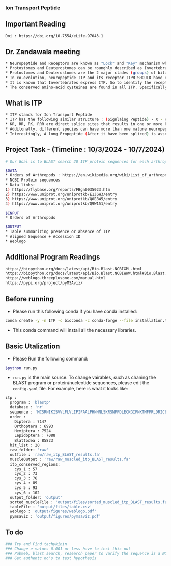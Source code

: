### Ion Transport Peptide

## Important Reading
```bash
Doi : https://doi.org/10.7554/eLife.97043.1
```

## Dr. Zandawala meeting
```bash
* Neuropeptide and Receptors are known as "Lock" and "Key" mechanism where a specific Key can only unlock a specific Lock. Therefore in terms of Neuropeptide and Receptors, a specific Neuropeptide can only modulate the activity of a Receptor that is specific for that Neuropeptide
* Protostomes and Deuterostomes can be rounghly described as Invertebrates vs Vertebrates. Take for example : Flies are invertebrates, because they lack a spinal column, and Humans are vertebrates, because we have a spinal column
* Protostomes and Deuterostomes are the 2 major clades (groups) of bilaterians: bilaterally symmetrical animals
* In co-evolution, neuropeptide ITP and its receptor ITPR SHOULD have evolved together due to their interdependence, where changes in one likely drive adaptations in the other
* It is known that Invertebrates express ITP. So to identify the receptor for ITP, we will find receptors that are only found in invertebrates. ITPR gene has not been identified. Therefore finding ITPR sequence is important
* The conserved amino-acid cysteines are found in all ITP. Specifically, there are 6 cysteine residues
```
## What is ITP
```bash
* ITP stands for Ion Transport Peptide
* ITP has the following similar structure : (Signlaing Peptide) - X - KR(Propeptide 1)KR - RR(Propeptide 2)RR - X, where X represents any amino acid sequence 
* KR, RR, RK, RRR are direct splice sites that results in one or more Propeptide isoform. Each precursor can give rise to one or more mature neuropeptides
* Additonally, different species can have more than one mature neuropeptides
* Interestingly, A long Propeptide (After it have been spliced) is associated as a Hormone
``` 

## Project Task - (Timeline : 10/3/2024 - 10/7/2024)
```bash
# Our Goal is to BLAST search 20 ITP protein sequences for each arthropod order. We will use Multiple Sequence Alignment to access their evolutionary relationship, common patterns, and conservation

$DATA
* Orders of Arthropods : https://en.wikipedia.org/wiki/List_of_arthropod_orders
* NCBI Protein sequences
* Data links:
1) https://flybase.org/reports/FBgn0035023.htm
2) https://www.uniprot.org/uniprotkb/E1JGW3/entry
3) https://www.uniprot.org/uniprotkb/Q0E8W5/entry
4) https://www.uniprot.org/uniprotkb/Q9W151/entry

$INPUT
* Orders of Arthropods

$OUTPUT
* Table summarizing presence or absence of ITP
* Aligned Sequence + Accession ID
* Weblogo 
```

## Additional Program Readings
```bash
https://biopython.org/docs/latest/api/Bio.Blast.NCBIXML.html
https://biopython.org/docs/latest/api/Bio.Blast.NCBIWWW.html#Bio.Blast.NCBIWWW.qblast
https://weblogo.threeplusone.com/manual.html
https://pypi.org/project/pyMSAviz/
```
## Before running
* Please run this following conda if you have conda installed:
```bash
conda create -y -n ITP -c bioconda -c conda-forge --file installation.txt && conda activate ITP
```
* This conda command will install all the necessary libraries. 

## Basic Utalization
* Please Run the following command:
```bash
$python run.py
```
* `run.py` is the main source. To change vairables, such as chaning the BLAST program or protein/nucleotide sequences, please edit the `config.yaml` file. For example, here is what it looks like:
```bash
itp :
  program : 'blastp'
  database : 'nr'
  sequence : 'MCSRNIKISVVLFLVLIPIFAALPHNHNLSKRSNFFDLECKGIFNKTMFFRLDRICEDCYQLFRETSIHRLCKQECFGSPFFNACIEALQLHEEMDKYNEWRDTLGRK'
  order : 
    Diptera : 7147
    Orthoptera : 6993
    Hemiptera : 7524
    Lepidoptera : 7088
    Blattodea : 85823
  hit_list : 20
  raw_folder: 'raw'
  outfile : 'raw/raw_itp_BLAST_results.fa'
  muscleOutput : 'raw/raw_muscled_itp_BLAST_results.fa'
  itp_conserved_regions:
    cys_1 : 57
    cys_2 : 73
    cys_3 : 76
    cys_4 : 89
    cys_5 : 93
    cys_6 : 102
  output_folder: 'output'
  sorted_muscleFile : 'output/files/sorted_muscled_itp_BLAST_results.fa'
  tableFile : 'output/files/table.csv'
  weblogo : 'output/figures/weblogo.pdf'
  pymsaviz : 'output/figures/pymsaviz.pdf'
```

## To do
```bash
### Try and Find tachykinin
### Change e-values 0.001 or less have to test this out
### Pubmeb, blast search, research paper to varify the sequence is a NO and nothing else
### Get authentc no's to test hypothesis 
```
